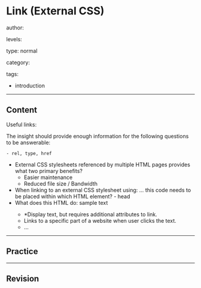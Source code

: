 # Link (External CSS)
author:

levels:

type: normal

category:

tags:
  - introduction

---
## Content

Useful links:


The insight should provide enough information for the following questions to be answerable:

    - rel, type, href
  - External CSS stylesheets referenced by multiple HTML pages provides what two primary benefits?
    - Easier maintenance 
    - Reduced file size / Bandwidth
  - When linking to an external CSS stylesheet using:
     <link rel="stylesheet" href="styles.css">
    … this code needs to be placed within which HTML element?
    - head
  - What does this HTML do: <a>sample text<a>
    - *Display text, but requires additional attributes to link. 
    - Links to a specific part of a website when user clicks the text. 
    - …

---
## Practice

---
## Revision

